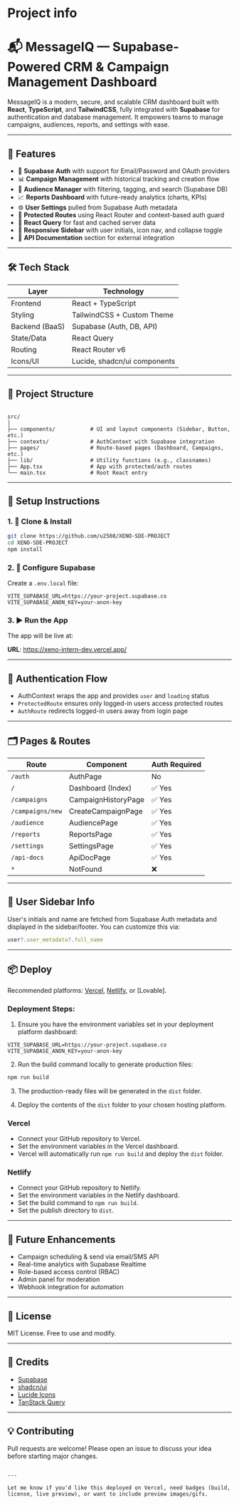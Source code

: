# Project info

# 📬 MessageIQ — Supabase-Powered CRM & Campaign Management Dashboard

MessageIQ is a modern, secure, and scalable CRM dashboard built with **React**, **TypeScript**, and **TailwindCSS**, fully integrated with **Supabase** for authentication and database management. It empowers teams to manage campaigns, audiences, reports, and settings with ease.

---

## 🚀 Features

- 🔐 **Supabase Auth** with support for Email/Password and OAuth providers
- 📊 **Campaign Management** with historical tracking and creation flow
- 👥 **Audience Manager** with filtering, tagging, and search (Supabase DB)
- 📈 **Reports Dashboard** with future-ready analytics (charts, KPIs)
- ⚙️ **User Settings** pulled from Supabase Auth metadata
- 🔧 **Protected Routes** using React Router and context-based auth guard
- 🧠 **React Query** for fast and cached server data
- 🧱 **Responsive Sidebar** with user initials, icon nav, and collapse toggle
- 💬 **API Documentation** section for external integration

---

## 🛠️ Tech Stack

| Layer         | Technology                  |
|--------------|-----------------------------|
| Frontend     | React + TypeScript          |
| Styling      | TailwindCSS + Custom Theme  |
| Backend (BaaS)| Supabase (Auth, DB, API)    |
| State/Data   | React Query                 |
| Routing      | React Router v6             |
| Icons/UI     | Lucide, shadcn/ui components|

---

## 📁 Project Structure

```

src/
│
├── components/           # UI and layout components (Sidebar, Button, etc.)
├── contexts/             # AuthContext with Supabase integration
├── pages/                # Route-based pages (Dashboard, Campaigns, etc.)
├── lib/                  # Utility functions (e.g., classnames)
├── App.tsx               # App with protected/auth routes
└── main.tsx              # Root React entry

````

---

## 🔧 Setup Instructions

### 1. 🧱 Clone & Install

```bash
git clone https://github.com/u2508/XENO-SDE-PROJECT
cd XENO-SDE-PROJECT
npm install
````

### 2. 🔐 Configure Supabase

Create a `.env.local` file:

```env
VITE_SUPABASE_URL=https://your-project.supabase.co
VITE_SUPABASE_ANON_KEY=your-anon-key
```

### 3. ▶️ Run the App


The app will be live at: 

**URL**: https://xeno-intern-dev.vercel.app/

---

## 🔑 Authentication Flow

* AuthContext wraps the app and provides `user` and `loading` status
* `ProtectedRoute` ensures only logged-in users access protected routes
* `AuthRoute` redirects logged-in users away from login page

---

## 🗂️ Pages & Routes

| Route            | Component           | Auth Required |
| ---------------- | ------------------- | ------------- |
| `/auth`          | AuthPage            | No            |
| `/`              | Dashboard (Index)   | ✅ Yes         |
| `/campaigns`     | CampaignHistoryPage | ✅ Yes         |
| `/campaigns/new` | CreateCampaignPage  | ✅ Yes         |
| `/audience`      | AudiencePage        | ✅ Yes         |
| `/reports`       | ReportsPage         | ✅ Yes         |
| `/settings`      | SettingsPage        | ✅ Yes         |
| `/api-docs`      | ApiDocPage          | ✅ Yes         |
| `*`              | NotFound            | ❌             |

---

## 👤 User Sidebar Info

User's initials and name are fetched from Supabase Auth metadata and displayed in the sidebar/footer. You can customize this via:

```ts
user?.user_metadata?.full_name
```

---

## 📦 Deploy

Recommended platforms: [Vercel](https://vercel.com/), [Netlify](https://netlify.com/), or [Lovable].

### Deployment Steps:

1. Ensure you have the environment variables set in your deployment platform dashboard:

```
VITE_SUPABASE_URL=https://your-project.supabase.co
VITE_SUPABASE_ANON_KEY=your-anon-key
```

2. Run the build command locally to generate production files:

```bash
npm run build
```

3. The production-ready files will be generated in the `dist` folder.

4. Deploy the contents of the `dist` folder to your chosen hosting platform.

### Vercel

- Connect your GitHub repository to Vercel.
- Set the environment variables in the Vercel dashboard.
- Vercel will automatically run `npm run build` and deploy the `dist` folder.

### Netlify

- Connect your GitHub repository to Netlify.
- Set the environment variables in the Netlify dashboard.
- Set the build command to `npm run build`.
- Set the publish directory to `dist`.

---

## 🧪 Future Enhancements

* Campaign scheduling & send via email/SMS API
* Real-time analytics with Supabase Realtime
* Role-based access control (RBAC)
* Admin panel for moderation
* Webhook integration for automation

---

## 📄 License

MIT License. Free to use and modify.

---

## 🙌 Credits

* [Supabase](https://supabase.io/)
* [shadcn/ui](https://ui.shadcn.com/)
* [Lucide Icons](https://lucide.dev/)
* [TanStack Query](https://tanstack.com/query)

---

## 💡 Contributing

Pull requests are welcome! Please open an issue to discuss your idea before starting major changes.

```

---

Let me know if you'd like this deployed on Vercel, need badges (build, license, live preview), or want to include preview images/gifs.
